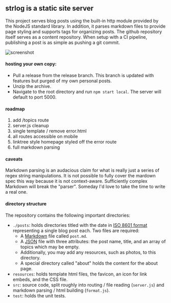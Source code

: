 ## strlog is a static site server
This project serves blog posts using the built-in http module provided by the NodeJS standard library. In addition, it parses markdown files to provide page styling and supports tags for organizing posts. The github repository itself serves as a content repository. When setup with a CI pipeline, publishing a post is as simple as pushing a git commit.

![screenshot](https://imgur.com/wbTqj35.jpg "Screenshot")

#### hosting your own copy:
- Pull a release from the release branch. This branch is updated with features but purged of my own personal posts.
- Unzip the archive.
- Navigate to the root directory and run `npm start local`. The server will default to port 5000.

#### roadmap
1. add /topics route
2. server.js cleanup
5. single template / remove error.html
2. all routes accessible on mobile
4. linktree style homepage styled off the error route
7. full markdown parsing 

#### caveats
Markdown parsing is an audacious claim for what is really just a series of regex string manipulations. It is not possible to fully cover the mardown spec this way because it is not context-aware. Sufficiently complex Markdown will break the "parser". Someday I'd love to take the time to write a real one.

#### directory structure
The repository contains the following important directories:
- `./posts`: holds directories titled with the date in [ISO 8601 format](https://en.wikipedia.org/wiki/ISO_8601) representing a single blog post each. Two files are required:
  - A [Markdown](https://www.markdownguide.org/) file called `post.md`.
  - A [JSON](https://en.wikipedia.org/wiki/JSON) file with three attributes: the post name, title, and an array of topics which may be empty.
  - Additionally, you may add any resources, such as photos, to this directory.
  - A special directory called "about" holds the content for the about page.
- `resources`: holds template html files, the favicon, an icon for link embeds, and the CSS file.
- `src`: source code, split roughly into routing / file reading (`server.js`) and markdown parsing / html building (`format.js`).
- `test`: holds the unit tests.
